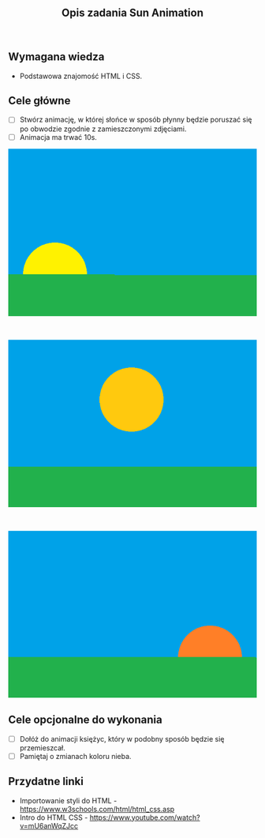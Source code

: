 <h2 align="center">Opis zadania Sun Animation</h2>

<br>

## Wymagana wiedza

-   Podstawowa znajomość HTML i CSS.

## Cele główne

-   [ ] Stwórz animację, w której słońce w sposób płynny będzie poruszać się po obwodzie zgodnie z zamieszczonymi zdjęciami.
-   [ ] Animacja ma trwać 10s.

![Sun1](./assets/sun1.png "Sun 1")

<br>

![Sun2](./assets/sun2.png "Sun 2")

<br>

![Sun3](./assets/sun3.png "Sun 3")

## Cele opcjonalne do wykonania

-   [ ] Dołóż do animacji księżyc, który w podobny sposób będzie się przemieszcał.
-   [ ] Pamiętaj o zmianach koloru nieba.

## Przydatne linki

-   Importowanie styli do HTML - https://www.w3schools.com/html/html_css.asp
-   Intro do HTML CSS - https://www.youtube.com/watch?v=mU6anWqZJcc
